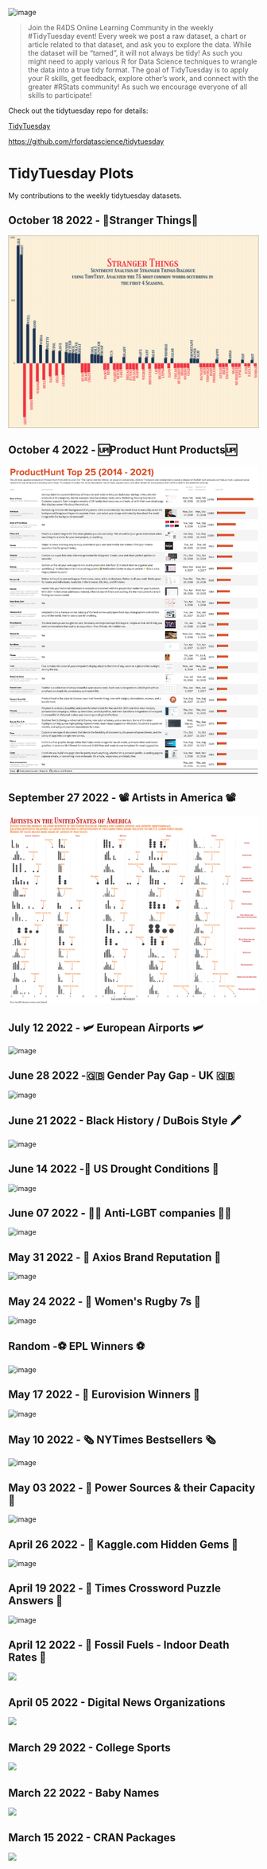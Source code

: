![image](tidytuesday.jpeg)

> Join the R4DS Online Learning Community in the weekly #TidyTuesday event! Every week we post a raw dataset, a chart or article related to that dataset, and ask you to explore the data. While the dataset will be “tamed”, it will not always be tidy! As such you might need to apply various R for Data Science techniques to wrangle the data into a true tidy format. The goal of TidyTuesday is to apply your R skills, get feedback, explore other’s work, and connect with the greater #RStats community! As such we encourage everyone of all skills to participate!

Check out the tidytuesday repo for details:

[TidyTuesday](https://github.com/rfordatascience/tidytuesday)

https://github.com/rfordatascience/tidytuesday

# TidyTuesday Plots

My contributions to the weekly tidytuesday datasets.

## October 18 2022 - 🎃Stranger Things🎃

![image](2022/30_October_18/stranger_things.png)

## October 4 2022 - 🆙Product Hunt Products🆙

![image](2022/29_October_04/product_hunt2.png)

## September 27 2022 - 📽 Artists in America 📽

![image](2022/28_September_27/artists.png)

## July 12 2022 - 🛩 European Airports 🛩

![image](2022/18_July_12/airports.png)

## June 28 2022 -🇬🇧 Gender Pay Gap - UK 🇬🇧

![image](2022/16_June_28/epl_pay.png)

## June 21 2022 - Black History / DuBois Style 🖍

![image](2022/15_June_21/juneteenth.png)

## June 14 2022 -🌵 US Drought Conditions 🌵

![image](2022/14_June_14/drought.png)

## June 07 2022 - 🏳️‍🌈 Anti-LGBT companies 🏳️‍🌈

![image](2022/13_June_07/pride.png)

## May 31 2022 - 🏢 Axios Brand Reputation 🏢

![image](2022/12_May_31/companies2.png)

## May 24 2022 - 🏉 Women's Rugby 7s 🏉

![image](2022/11_May_24/rugby7_ball.png)

## Random -⚽️ EPL Winners ⚽️

![image](Random/EPL_Table_2022/premierLeague.png)

## May 17 2022 - 🎵 Eurovision Winners 🎵

![image](2022/10_May_11/Eurovision.png)

## May 10 2022 - 🗞 NYTimes Bestsellers 🗞

![image](2022/09_May_10/nytimes.png)

## May 03 2022 - 🔌 Power Sources & their Capacity 🔌

![image](2022/08_May_03/plot.png)

## April 26 2022 - 🔐 Kaggle.com Hidden Gems 🔐

![image](2022/07_April_26/kaggle.png)

## April 19 2022 - 🧩 Times Crossword Puzzle Answers 🧩

![image](2022/06_April_19/times_answers.png)

## April 12 2022 - 🦕 Fossil Fuels - Indoor Death Rates 🦕

 <img src ="2022/05_April_12/change.png">

## April 05 2022 - Digital News Organizations

  <img src ="2022/04_April_05/export.png">

## March 29 2022 - College Sports

 <img src ="2022/03_March_29/sec_sports.png">
 
 
 ## March 22 2022 - Baby Names

 <img src ="2022/02_March_22/March%2022.gif">

## March 15 2022 - CRAN Packages

<img src ="2022/01_March_15/March_15_2022.png">
